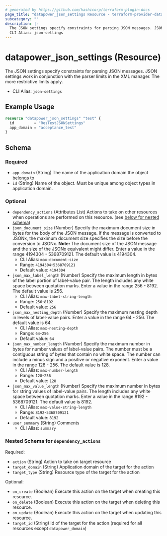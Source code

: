 ```yaml
---
# generated by https://github.com/hashicorp/terraform-plugin-docs
page_title: "datapower_json_settings Resource - terraform-provider-datapower"
subcategory: ""
description: |-
  The JSON settings specify constraints for parsing JSON messages. JSON settings work in conjunction with the parser limits in the XML manager. The more restrictive limits apply.
  CLI Alias: json-settings
---
```


# datapower_json_settings (Resource)

The JSON settings specify constraints for parsing JSON messages. JSON settings work in conjunction with the parser limits in the XML manager. The more restrictive limits apply.
  - CLI Alias: `json-settings`

## Example Usage

```terraform
resource "datapower_json_settings" "test" {
  id         = "ResTestJSONSettings"
  app_domain = "acceptance_test"
}
```

<!-- schema generated by tfplugindocs -->
## Schema

### Required

- `app_domain` (String) The name of the application domain the object belongs to
- `id` (String) Name of the object. Must be unique among object types in application domain.

### Optional

- `dependency_actions` (Attributes List) Actions to take on other resources when operations are performed on this resource. (see [below for nested schema](#nestedatt--dependency_actions))
- `json_document_size` (Number) Specify the maximum document size in bytes for the body of the JSON message. If the message is converted to JSONx, the maximum document size specifies the size before the conversion to JSONx. <b>Note:</b> The document size of the JSON message and the size of the JSONx equivalent might differ. Enter a value in the range 4194304 - 5368709121. The default value is 4194304.
  - CLI Alias: `max-document-size`
  - Range: `4194304`-`5368709121`
  - Default value: `4194304`
- `json_max_label_length` (Number) Specify the maximum length in bytes of the label portion of label-value pair. The length includes any white space between quotation marks. Enter a value in the range 256 - 8192. The default value is 256.
  - CLI Alias: `max-label-string-length`
  - Range: `256`-`8192`
  - Default value: `256`
- `json_max_nesting_depth` (Number) Specify the maximum nesting depth in levels of label-value pairs. Enter a value in the range 64 - 256. The default value is 64.
  - CLI Alias: `max-nesting-depth`
  - Range: `64`-`256`
  - Default value: `64`
- `json_max_number_length` (Number) Specify the maximum number in bytes for number values of label-value pairs. The number must be a contiguous string of bytes that contain no white space. The number can include a minus sign and a positive or negative exponent. Enter a value in the range 128 - 256. The default value is 128.
  - CLI Alias: `max-number-length`
  - Range: `128`-`256`
  - Default value: `128`
- `json_max_value_length` (Number) Specify the maximum number in bytes for string values of label-value pairs. The length includes any white space between quotation marks. Enter a value in the range 8192 - 5368709121. The default value is 8192.
  - CLI Alias: `max-value-string-length`
  - Range: `8192`-`5368709121`
  - Default value: `8192`
- `user_summary` (String) Comments
  - CLI Alias: `summary`

<a id="nestedatt--dependency_actions"></a>
### Nested Schema for `dependency_actions`

Required:

- `action` (String) Action to take on target resource
- `target_domain` (String) Application domain of the target for the action
- `target_type` (String) Resource type of the target for the action

Optional:

- `on_create` (Boolean) Execute this action on the target when creating this resource.
- `on_delete` (Boolean) Execute this action on the target when deleting this resource.
- `on_update` (Boolean) Execute this action on the target when updating this resource.
- `target_id` (String) Id of the target for the action (required for all resources except `datapower_domain`)
